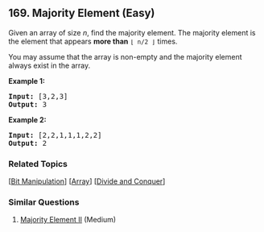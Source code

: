 <!--|This file generated by command(leetcode description); DO NOT EDIT.    |-->
<!--+----------------------------------------------------------------------+-->
<!--|@author    Openset <openset.wang@gmail.com>                           |-->
<!--|@link      https://github.com/openset                                 |-->
<!--|@home      https://github.com/openset/leetcode                        |-->
<!--+----------------------------------------------------------------------+-->

## 169. Majority Element (Easy)

<p>Given an array of size <i>n</i>, find the majority element. The majority element is the element that appears <b>more than</b> <code>&lfloor; n/2 &rfloor;</code> times.</p>

<p>You may assume that the array is non-empty and the majority element always exist in the array.</p>

<p><strong>Example 1:</strong></p>

<pre>
<strong>Input:</strong> [3,2,3]
<strong>Output:</strong> 3</pre>

<p><strong>Example 2:</strong></p>

<pre>
<strong>Input:</strong> [2,2,1,1,1,2,2]
<strong>Output:</strong> 2
</pre>


### Related Topics
[[Bit Manipulation](https://github.com/openset/leetcode/tree/master/tag/bit-manipulation/README.md)] [[Array](https://github.com/openset/leetcode/tree/master/tag/array/README.md)] [[Divide and Conquer](https://github.com/openset/leetcode/tree/master/tag/divide-and-conquer/README.md)] 

### Similar Questions
  1. [Majority Element II](https://github.com/openset/leetcode/tree/master/problems/majority-element-ii) (Medium)
